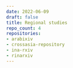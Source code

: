 ```yaml
---
date: 2022-06-09
draft: false
title: Regional studies
repo_count: 4
repositories:
- arabixiv
- crossasia-repository
- ina-rxiv
- rinarxiv
---
```




